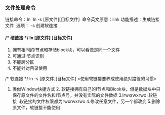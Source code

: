 ### 文件处理命令

 链接命令：ln
​    ln -s [原文件][目标文件]
​    命令英文原意：link
​    功能描述：生成链接文件
​            选项： -s 创建软连接

####  /* 硬链接 */  ln [原文件] [目标文件]

1. 拥有相同的i节点和存储block块，可以看做是同一个文件
2. 可通过i节点识别
3. 不能跨分区
4. 不能针对目录使用

/* 软连接 */  ln -s [原文件][目标文件]  <使用软链接要养成使用绝对路径的习惯>

1. 类似Window快捷方式
   2. 软链接拥有自己的I节点和Blcok块，但是数据块中只保存原文件的文件名和I节点号，并没有实际的文件数据
      3.lrwxrwxrwx  l软链接
      ​        软链接的文件权限都为rwxrwxrwx
      4.修改任意文件，另一个都改变
      5.删除原文件，软链接不能使用